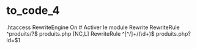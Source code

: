 # to_code_4
.htaccess
RewriteEngine On # Activer le module Rewrite
RewriteRule ^produits/?$ produits.php [NC,L]
RewriteRule ^[^/]+/(\d+)$ produits.php?id=$1

